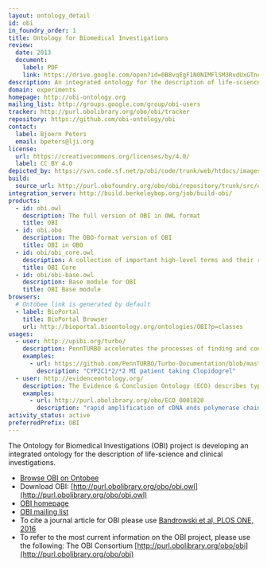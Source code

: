 ```yaml
---
layout: ontology_detail
id: obi
in_foundry_order: 1
title: Ontology for Biomedical Investigations
review:
  date: 2013
  document:
    label: PDF
    link: https://drive.google.com/open?id=0B8vqEgF1N0NIMFlSM3RvdUxGTnc
description: An integrated ontology for the description of life-science and clinical investigations
domain: experiments
homepage: http://obi-ontology.org
mailing_list: http://groups.google.com/group/obi-users
tracker: http://purl.obolibrary.org/obo/obi/tracker
repository: https://github.com/obi-ontology/obi
contact:
  label: Bjoern Peters
  email: bpeters@lji.org
license:
  url: https://creativecommons.org/licenses/by/4.0/
  label: CC BY 4.0
depicted_by: https://svn.code.sf.net/p/obi/code/trunk/web/htdocs/images/obi-lotext.png
build:
  source_url: http://purl.obofoundry.org/obo/obi/repository/trunk/src/ontology/branches/
integration_server: http://build.berkeleybop.org/job/build-obi/
products:
  - id: obi.owl
    description: The full version of OBI in OWL format
    title: OBI
  - id: obi.obo
    description: The OBO-format version of OBI
    title: OBI in OBO
  - id: obi/obi_core.owl
    description: A collection of important high-level terms and their relations from OBI and other ontologies
    title: OBI Core
  - id: obi/obi-base.owl
    description: Base module for OBI
    title: OBI Base module
browsers:
  # Ontobee link is generated by default
  - label: BioPortal
    title: BioPortal Browser
    url: http://bioportal.bioontology.org/ontologies/OBI?p=classes
usages:
  - user: http://upibi.org/turbo/
    description: PennTURBO accelerates the processes of finding and connecting key information from clinical records, via semantic modeling of the processes that generated the data. This makes the discovery of previously unappreciated relations between the data possible for research and for operational tasks.
    examples:
      - url: https://github.com/PennTURBO/Turbo-Documentation/blob/master/IBI_CIC_TURBO_MAM_20190102.pdf
        description: "CYP2C1*2/*2 MI patient taking Clopidogrel"
  - user: http://evidenceontology.org/
    description: The Evidence & Conclusion Ontology (ECO) describes types of scientific evidence within the biological research domain. ECO uses OBI to logically describe how the evidence arises from an investigation.
    examples:
      - url: http://purl.obolibrary.org/obo/ECO_0001820
        description: "rapid amplification of cDNA ends polymerase chain reaction evidence"
activity_status: active
preferredPrefix: OBI
---
```


The Ontology for Biomedical Investigations (OBI) project is developing an integrated ontology for the description of life-science and clinical investigations.

- [Browse OBI on Ontobee](http://www.ontobee.org/browser/index.php?o=obi)
- Download OBI: [http://purl.obolibrary.org/obo/obi.owl](http://purl.obolibrary.org/obo/obi.owl)
- [OBI homepage](http://obi-ontology.org)
- [OBI mailing list](http://groups.google.com/group/obi-users)
- To cite a journal article for OBI please use [Bandrowski et al, PLOS ONE, 2016](https://journals.plos.org/plosone/article?id=10.1371/journal.pone.0154556)
- To refer to the most current information on the OBI project, please use the following: The OBI Consortium [http://purl.obolibrary.org/obo/obi](http://purl.obolibrary.org/obo/obi)
